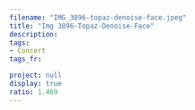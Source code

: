 ```yaml
---
filename: "IMG_3896-topaz-denoise-face.jpeg"
title: "Img 3896-Topaz-Denoise-Face"
description:
tags:
- Concert
tags_fr:

project: null
display: true
ratio: 1.469
---
```

